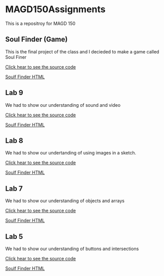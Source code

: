 # MAGD150Assignments

This is a repositroy for MAGD 150

## Soul Finder (Game)

This is the final project of the class and I decieded to make a game called Soul Finer

[Click hear to see the source code](https://github.com/stlouisj3/MAGD150Assignments/blob/main/f20magd150SoulFinder_StLouis_2020_12_02_19_26_11/sketch.js)

[Soulf Finder HTML](https://github.com/stlouisj3/MAGD150Assignments/blob/main/f20magd150SoulFinder_StLouis_2020_12_02_19_26_11/index.html)

## Lab 9
We had to show our understanding of sound and video

[Click hear to see the source code](https://github.com/stlouisj3/MAGD150Assignments/blob/main/f20magd150lab09_StLouis_2020_11_08_16_54_46/sketch.js)

[Soulf Finder HTML](https://github.com/stlouisj3/MAGD150Assignments/blob/main/f20magd150lab09_StLouis_2020_11_08_16_54_46/index.html)

## Lab 8

We had to show our undertanding of using images in a sketch.

[Click hear to see the source code](https://github.com/stlouisj3/MAGD150Assignments/blob/main/f20magd150_lab08_StLouis_2020_10_30_00_50_03/sketch.js)

[Soulf Finder HTML](https://github.com/stlouisj3/MAGD150Assignments/blob/main/f20magd150_lab08_StLouis_2020_10_30_00_50_03/index.html)

## Lab 7
We had to show our understanding of objects and arrays

[Click hear to see the source code](https://github.com/stlouisj3/MAGD150Assignments/blob/main/f20magd150lab07_StLouis_2020_10_25_17_48_40/sketch.js)

[Soulf Finder HTML](https://github.com/stlouisj3/MAGD150Assignments/blob/main/f20magd150lab07_StLouis_2020_10_25_17_48_40/index.html)

## Lab 5
We had to show our understanding of buttons and intersections

[Click hear to see the source code](https://github.com/stlouisj3/MAGD150Assignments/blob/main/f20magd150lab05_StLouis_2020_10_09_00_09_04/sketch.js)

[Soulf Finder HTML](https://github.com/stlouisj3/MAGD150Assignments/blob/main/f20magd150lab05_StLouis_2020_10_09_00_09_04/index.html)

